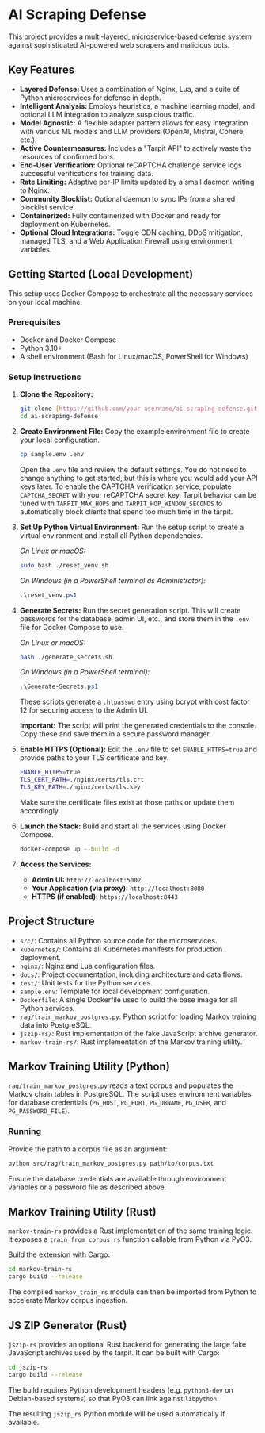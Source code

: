 # AI Scraping Defense

This project provides a multi-layered, microservice-based defense system against sophisticated AI-powered web scrapers and malicious bots.

## Key Features

- **Layered Defense:** Uses a combination of Nginx, Lua, and a suite of Python microservices for defense in depth.
- **Intelligent Analysis:** Employs heuristics, a machine learning model, and optional LLM integration to analyze suspicious traffic.
- **Model Agnostic:** A flexible adapter pattern allows for easy integration with various ML models and LLM providers (OpenAI, Mistral, Cohere, etc.).
- **Active Countermeasures:** Includes a "Tarpit API" to actively waste the resources of confirmed bots.
- **End-User Verification:** Optional reCAPTCHA challenge service logs successful verifications for training data.
- **Rate Limiting:** Adaptive per-IP limits updated by a small daemon writing to Nginx.
- **Community Blocklist:** Optional daemon to sync IPs from a shared blocklist service.
- **Containerized:** Fully containerized with Docker and ready for deployment on Kubernetes.
- **Optional Cloud Integrations:** Toggle CDN caching, DDoS mitigation, managed TLS, and a Web Application Firewall using environment variables.

## Getting Started (Local Development)

This setup uses Docker Compose to orchestrate all the necessary services on your local machine.

### Prerequisites

- Docker and Docker Compose
- Python 3.10+
- A shell environment (Bash for Linux/macOS, PowerShell for Windows)

### Setup Instructions

1. **Clone the Repository:**

    ```bash
    git clone [https://github.com/your-username/ai-scraping-defense.git](https://github.com/your-username/ai-scraping-defense.git)
    cd ai-scraping-defense
    ```

2. **Create Environment File:**
    Copy the example environment file to create your local configuration.

    ```bash
    cp sample.env .env
    ```

    Open the `.env` file and review the default settings. You do not need to change anything to get started, but this is where you would add your API keys later.
    To enable the CAPTCHA verification service, populate `CAPTCHA_SECRET` with your reCAPTCHA secret key.
    Tarpit behavior can be tuned with `TARPIT_MAX_HOPS` and `TARPIT_HOP_WINDOW_SECONDS` to automatically block clients that spend too much time in the tarpit.

3. **Set Up Python Virtual Environment:**
    Run the setup script to create a virtual environment and install all Python dependencies.

    *On Linux or macOS:*

    ```bash
    sudo bash ./reset_venv.sh
    ```

    *On Windows (in a PowerShell terminal as Administrator):*

    ```powershell
    .\reset_venv.ps1
    ```

4. **Generate Secrets:**
    Run the secret generation script. This will create passwords for the database, admin UI, etc., and store them in the `.env` file for Docker Compose to use.

    *On Linux or macOS:*

    ```bash
    bash ./generate_secrets.sh
    ```

    *On Windows (in a PowerShell terminal):*

    ```powershell
    .\Generate-Secrets.ps1
    ```
    These scripts generate a `.htpasswd` entry using bcrypt with cost factor 12 for securing access to the Admin UI.

    **Important:** The script will print the generated credentials to the console. Copy these and save them in a secure password manager.

5. **Enable HTTPS (Optional):**
    Edit the `.env` file to set `ENABLE_HTTPS=true` and provide paths to your TLS certificate and key.

    ```bash
    ENABLE_HTTPS=true
    TLS_CERT_PATH=./nginx/certs/tls.crt
    TLS_KEY_PATH=./nginx/certs/tls.key
    ```

    Make sure the certificate files exist at those paths or update them accordingly.

6. **Launch the Stack:**
    Build and start all the services using Docker Compose.

    ```bash
    docker-compose up --build -d
    ```

7. **Access the Services:**
    - **Admin UI:** `http://localhost:5002`
    - **Your Application (via proxy):** `http://localhost:8080`
    - **HTTPS (if enabled):** `https://localhost:8443`

## Project Structure

- `src/`: Contains all Python source code for the microservices.
- `kubernetes/`: Contains all Kubernetes manifests for production deployment.
- `nginx/`: Nginx and Lua configuration files.
- `docs/`: Project documentation, including architecture and data flows.
- `test/`: Unit tests for the Python services.
- `sample.env`: Template for local development configuration.
- `Dockerfile`: A single Dockerfile used to build the base image for all Python services.
- `rag/train_markov_postgres.py`: Python script for loading Markov training data into PostgreSQL.
- `jszip-rs/`: Rust implementation of the fake JavaScript archive generator.
- `markov-train-rs/`: Rust implementation of the Markov training utility.

## Markov Training Utility (Python)

`rag/train_markov_postgres.py` reads a text corpus and populates the Markov chain tables in PostgreSQL. The script uses environment variables for database credentials (`PG_HOST`, `PG_PORT`, `PG_DBNAME`, `PG_USER`, and `PG_PASSWORD_FILE`).

### Running

Provide the path to a corpus file as an argument:

```bash
python src/rag/train_markov_postgres.py path/to/corpus.txt
```

Ensure the database credentials are available through environment variables or a password file as described above.

## Markov Training Utility (Rust)

`markov-train-rs` provides a Rust implementation of the same training logic. It exposes a `train_from_corpus_rs` function callable from Python via PyO3.

Build the extension with Cargo:

```bash
cd markov-train-rs
cargo build --release
```

The compiled `markov_train_rs` module can then be imported from Python to accelerate Markov corpus ingestion.

## JS ZIP Generator (Rust)

`jszip-rs` provides an optional Rust backend for generating the large fake JavaScript archives used by the tarpit. It can be built with Cargo:

```bash
cd jszip-rs
cargo build --release
```
The build requires Python development headers (e.g. `python3-dev` on Debian-based systems) so that PyO3 can link against `libpython`.

The resulting `jszip_rs` Python module will be used automatically if available.
